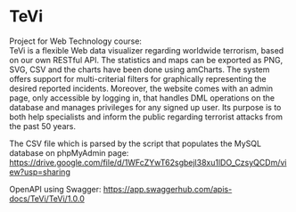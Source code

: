 # TeVi
Project for Web Technology course:</br>
TeVi is a flexible Web data visualizer regarding worldwide terrorism, based on our own RESTful API. The statistics and maps can be exported as PNG, SVG, CSV and the charts have been done using amCharts. The system offers support for multi-criterial filters for graphically representing the desired reported incidents. Moreover, the website comes with an admin page, only accessible by logging in, that handles DML operations on the database and manages privileges for any signed up user. Its purpose is to both help specialists and inform the public regarding terrorist attacks from the past 50 years.

The CSV file which is parsed by the script that populates the MySQL database on phpMyAdmin page:</br>
  https://drive.google.com/file/d/1WFcZYwT62sgbejl38xu1lDO_CzsyQCDm/view?usp=sharing 
  
OpenAPI using Swagger: https://app.swaggerhub.com/apis-docs/TeVi/TeVi/1.0.0 </br>

